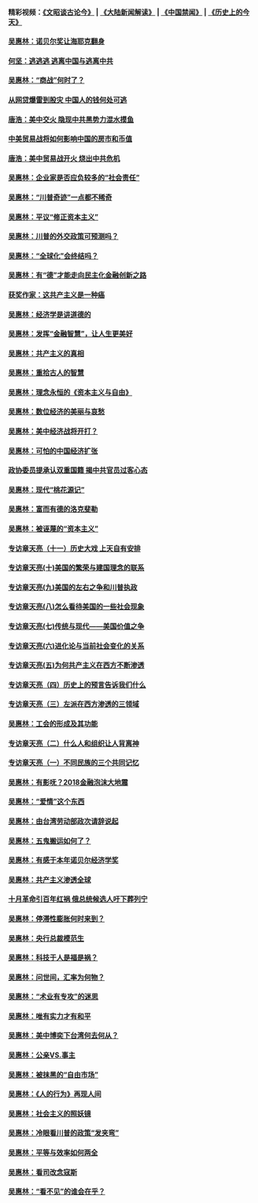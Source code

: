 #### 精彩视频：[《文昭谈古论今》](https://github.com/gfw-breaker/wenzhao/blob/master/README.md?t=01130330) | [《大陆新闻解读》](https://github.com/gfw-breaker/ntdtv-comedy/blob/master/README.md?t=01130330) | [《中国禁闻》](https://github.com/gfw-breaker/ntdtv-news/blob/master/README.md?t=01130330) | [《历史上的今天》](https://github.com/gfw-breaker/today-in-history/blob/master/README.md?t=01130330) 

#### [吴惠林：诺贝尔奖让海耶克翻身](../pages/nsc423/n10890049.md?t=01130330) 

#### [何坚：逃逃逃 逃离中国与逃离中共](../pages/nsc423/n10592891.md?t=01130330) 

#### [吴惠林：“商战”何时了？](../pages/nsc423/n10573558.md?t=01130330) 

#### [从网贷爆雷到股灾 中国人的钱何处可逃](../pages/nsc423/n10572800.md?t=01130330) 

#### [唐浩：美中交火 隐现中共黑势力混水摸鱼](../pages/nsc423/n10544040.md?t=01130330) 

#### [中美贸易战将如何影响中国的房市和币值](../pages/nsc423/n10543697.md?t=01130330) 

#### [唐浩：美中贸易战开火 烧出中共危机](../pages/nsc423/n10540126.md?t=01130330) 

#### [吴惠林：企业家是否应负较多的“社会责任”](../pages/nsc423/n10535022.md?t=01130330) 

#### [吴惠林：“川普奇迹”一点都不稀奇](../pages/nsc423/n10512808.md?t=01130330) 

#### [吴惠林：平议“修正资本主义”](../pages/nsc423/n10495724.md?t=01130330) 

#### [吴惠林：川普的外交政策可预测吗？](../pages/nsc423/n10462387.md?t=01130330) 

#### [吴惠林：“全球化”会终结吗？](../pages/nsc423/n10452838.md?t=01130330) 

#### [吴惠林：有“德”才能走向民主化金融创新之路](../pages/nsc423/n10432292.md?t=01130330) 

#### [获奖作家：这共产主义是一种癌](../pages/nsc423/n10431541.md?t=01130330) 

#### [吴惠林：经济学是讲道德的](../pages/nsc423/n10398014.md?t=01130330) 

#### [吴惠林：发挥“金融智慧”，让人生更美好](../pages/nsc423/n10375019.md?t=01130330) 

#### [吴惠林：共产主义的真相](../pages/nsc423/n10351394.md?t=01130330) 

#### [吴惠林：重拾古人的智慧](../pages/nsc423/n10337691.md?t=01130330) 

#### [吴惠林：理念永恒的《资本主义与自由》](../pages/nsc423/n10316274.md?t=01130330) 

#### [吴惠林：数位经济的美丽与哀愁](../pages/nsc423/n10292946.md?t=01130330) 

#### [吴惠林：美中经济战将开打？](../pages/nsc423/n10258825.md?t=01130330) 

#### [吴惠林：可怕的中国经济扩张](../pages/nsc423/n10219147.md?t=01130330) 

#### [政协委员提承认双重国籍 揭中共官员过客心态](../pages/nsc423/n10208809.md?t=01130330) 

#### [吴惠林：现代“桃花源记”](../pages/nsc423/n10185234.md?t=01130330) 

#### [吴惠林：富而有德的洛克斐勒](../pages/nsc423/n10142264.md?t=01130330) 

#### [吴惠林：被诬蔑的“资本主义”](../pages/nsc423/n10124816.md?t=01130330) 

#### [专访章天亮（十一）历史大戏 上天自有安排](../pages/nsc423/n10094905.md?t=01130330) 

#### [专访章天亮(十)美国的繁荣与建国理念的联系](../pages/nsc423/n10094899.md?t=01130330) 

#### [专访章天亮(九)美国的左右之争和川普执政](../pages/nsc423/n10094889.md?t=01130330) 

#### [专访章天亮(八)怎么看待美国的一些社会现象](../pages/nsc423/n10094857.md?t=01130330) 

#### [专访章天亮(七)传统与现代——美国价值之争](../pages/nsc423/n10093140.md?t=01130330) 

#### [专访章天亮(六)进化论与当前社会变化的关系](../pages/nsc423/n10092036.md?t=01130330) 

#### [专访章天亮(五)为何共产主义在西方不断渗透](../pages/nsc423/n10083620.md?t=01130330) 

#### [专访章天亮（四）历史上的预言告诉我们什么](../pages/nsc423/n10083606.md?t=01130330) 

#### [专访章天亮（三）左派在西方渗透的三领域](../pages/nsc423/n10081115.md?t=01130330) 

#### [吴惠林：工会的形成及其功能](../pages/nsc423/n10080633.md?t=01130330) 

#### [专访章天亮（二）什么人和组织让人背离神](../pages/nsc423/n10076637.md?t=01130330) 

#### [专访章天亮（一）不同民族的三个共同记忆](../pages/nsc423/n10074188.md?t=01130330) 

#### [吴惠林：有影呒？2018金融泡沫大地震](../pages/nsc423/n10040534.md?t=01130330) 

#### [吴惠林：“爱情”这个东西](../pages/nsc423/n10019423.md?t=01130330) 

#### [吴惠林：由台湾劳动部政次请辞说起](../pages/nsc423/n9979679.md?t=01130330) 

#### [吴惠林：五鬼搬运如何了？](../pages/nsc423/n9925338.md?t=01130330) 

#### [吴惠林：有感于本年诺贝尔经济学奖](../pages/nsc423/n9871883.md?t=01130330) 

#### [吴惠林：共产主义渗透全球](../pages/nsc423/n9812748.md?t=01130330) 

#### [十月革命引百年红祸 俄总统候选人吁下葬列宁](../pages/nsc423/n9810182.md?t=01130330) 

#### [吴惠林：停滞性膨胀何时来到？](../pages/nsc423/n9764136.md?t=01130330) 

#### [吴惠林：央行总裁模范生](../pages/nsc423/n9728134.md?t=01130330) 

#### [吴惠林：科技于人是福是祸？](../pages/nsc423/n9672982.md?t=01130330) 

#### [吴惠林：问世间，汇率为何物？](../pages/nsc423/n9621788.md?t=01130330) 

#### [吴惠林：“术业有专攻”的迷思](../pages/nsc423/n9580363.md?t=01130330) 

#### [吴惠林：唯有实力才有和平](../pages/nsc423/n9529599.md?t=01130330) 

#### [吴惠林：美中博奕下台湾何去何从？](../pages/nsc423/n9483598.md?t=01130330) 

#### [吴惠林：公亲VS.事主](../pages/nsc423/n9425637.md?t=01130330) 

#### [吴惠林：被抹黑的“自由市场”](../pages/nsc423/n9351545.md?t=01130330) 

#### [吴惠林：《人的行为》再现人间](../pages/nsc423/n9296339.md?t=01130330) 

#### [吴惠林：社会主义的照妖镜](../pages/nsc423/n9243460.md?t=01130330) 

#### [吴惠林：冷眼看川普的政策“发夹弯”](../pages/nsc423/n9120684.md?t=01130330) 

#### [吴惠林：平等与效率如何两全](../pages/nsc423/n9075430.md?t=01130330) 

#### [吴惠林：看司改念寇斯](../pages/nsc423/n9024915.md?t=01130330) 

#### [吴惠林：“看不见”的谁会在乎？](../pages/nsc423/n8977488.md?t=01130330) 

